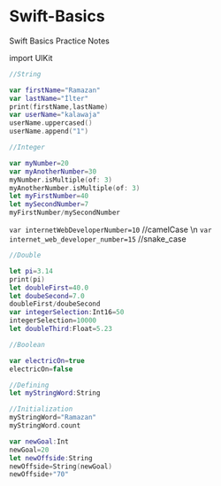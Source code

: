 # Swift-Basics
Swift Basics Practice Notes

import UIKit

```swift
//String

var firstName="Ramazan"
var lastName="İlter"
print(firstName,lastName)
var userName="kalawaja"
userName.uppercased()
userName.append("1")
```

```swift
//Integer

var myNumber=20
var myAnotherNumber=30
myNumber.isMultiple(of: 3)
myAnotherNumber.isMultiple(of: 3)
let myFirstNumber=40
let mySecondNumber=7
myFirstNumber/mySecondNumber
```
`var internetWebDeveloperNumber=10`       //camelCase \n 
`var internet_web_developer_number=15`    //snake_case

```swift
//Double

let pi=3.14
print(pi)
let doubleFirst=40.0
let doubeSecond=7.0
doubleFirst/doubeSecond
var integerSelection:Int16=50
integerSelection=10000
let doubleThird:Float=5.23
```

```swift
//Boolean

var electricOn=true
electricOn=false
```

```swift
//Defining
let myStringWord:String

//Initialization
myStringWord="Ramazan"
myStringWord.count
```

```swift
var newGoal:Int
newGoal=20
let newOffside:String
newOffside=String(newGoal)
newOffside+"70"
```

